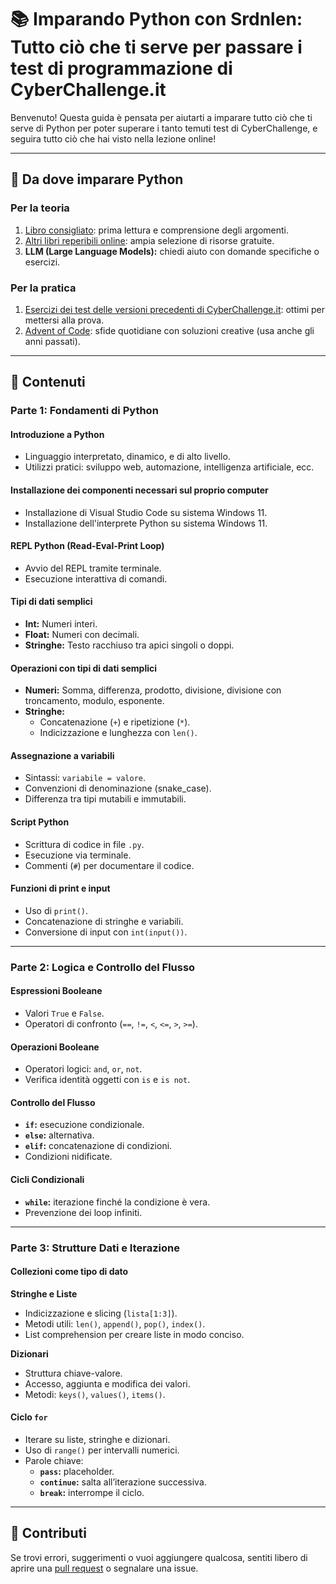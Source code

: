 # 📚 Imparando Python con Srdnlen: Tutto ciò che ti serve per passare i test di programmazione di CyberChallenge.it

Benvenuto! Questa guida è pensata per aiutarti a imparare tutto ciò che ti serve di Python per poter superare i tanto temuti test di CyberChallenge, e seguira tutto ciò che hai visto nella lezione online!

---

## 📖 **Da dove imparare Python**

### **Per la teoria**
1. [Libro consigliato](http://do1.dr-chuck.com/pythonlearn/IT_it/pythonlearn.pdf): prima lettura e comprensione degli argomenti.
2. [Altri libri reperibili online](https://github.com/EbookFoundation/free-programming-books/blob/main/books/free-programming-books-it.md#python): ampia selezione di risorse gratuite.
3. **LLM (Large Language Models):** chiedi aiuto con domande specifiche o esercizi.

### **Per la pratica**
1. [Esercizi dei test delle versioni precedenti di CyberChallenge.it](https://cyberchallenge.it/training): ottimi per mettersi alla prova.
2. [Advent of Code](https://adventofcode.com/): sfide quotidiane con soluzioni creative (usa anche gli anni passati).

---

## **🔗 Contenuti**

### **Parte 1: Fondamenti di Python**

#### Introduzione a Python
- Linguaggio interpretato, dinamico, e di alto livello.
- Utilizzi pratici: sviluppo web, automazione, intelligenza artificiale, ecc.

#### Installazione dei componenti necessari sul proprio computer
- Installazione di Visual Studio Code su sistema Windows 11. 
- Installazione dell'interprete Python su sistema Windows 11. 

#### REPL Python (Read-Eval-Print Loop)
- Avvio del REPL tramite terminale.
- Esecuzione interattiva di comandi.

#### Tipi di dati semplici
- **Int:** Numeri interi.
- **Float:** Numeri con decimali.
- **Stringhe:** Testo racchiuso tra apici singoli o doppi.

#### Operazioni con tipi di dati semplici
- **Numeri:** Somma, differenza, prodotto, divisione, divisione con troncamento, modulo, esponente.
- **Stringhe:**
  - Concatenazione (`+`) e ripetizione (`*`).
  - Indicizzazione e lunghezza con `len()`.

#### Assegnazione a variabili
- Sintassi: `variabile = valore`.
- Convenzioni di denominazione (snake_case).
- Differenza tra tipi mutabili e immutabili.

#### Script Python
- Scrittura di codice in file `.py`.
- Esecuzione via terminale.
- Commenti (`#`) per documentare il codice.

#### Funzioni di print e input
- Uso di `print()`.
- Concatenazione di stringhe e variabili.
- Conversione di input con `int(input())`.

---

### **Parte 2: Logica e Controllo del Flusso**

#### Espressioni Booleane
- Valori `True` e `False`.
- Operatori di confronto (`==`, `!=`, `<`, `<=`, `>`, `>=`).

#### Operazioni Booleane
- Operatori logici: `and`, `or`, `not`.
- Verifica identità oggetti con `is` e `is not`.

#### Controllo del Flusso
- **`if`:** esecuzione condizionale.
- **`else`:** alternativa.
- **`elif`:** concatenazione di condizioni.
- Condizioni nidificate.

#### Cicli Condizionali
- **`while`:** iterazione finché la condizione è vera.
- Prevenzione dei loop infiniti.

---

### **Parte 3: Strutture Dati e Iterazione**

#### Collezioni come tipo di dato

**Stringhe e Liste**
- Indicizzazione e slicing (`lista[1:3]`).
- Metodi utili: `len()`, `append()`, `pop()`, `index()`.
- List comprehension per creare liste in modo conciso.

**Dizionari**
- Struttura chiave-valore.
- Accesso, aggiunta e modifica dei valori.
- Metodi: `keys()`, `values()`, `items()`.

#### Ciclo `for`
- Iterare su liste, stringhe e dizionari.
- Uso di `range()` per intervalli numerici.
- Parole chiave:
  - **`pass`:** placeholder.
  - **`continue`:** salta all’iterazione successiva.
  - **`break`:** interrompe il ciclo.

---

## 📌 **Contributi**

Se trovi errori, suggerimenti o vuoi aggiungere qualcosa, sentiti libero di aprire una [pull request](https://github.com) o segnalare una issue.

